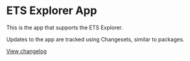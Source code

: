 # ETS Explorer App

This is the app that supports the ETS Explorer.

Updates to the app are tracked using Changesets, similar to packages.

[View changelog](CHANGELOG.md)
